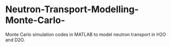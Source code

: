# Neutron-Transport-Modelling-Monte-Carlo-
Monte Carlo simulation codes in MATLAB to model neutron transport in H2O and D2O.

